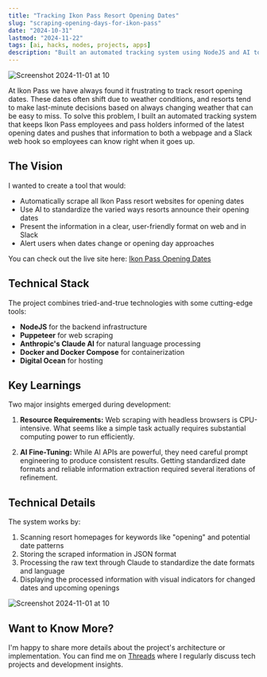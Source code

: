 ```yaml
---
title: "Tracking Ikon Pass Resort Opening Dates"
slug: "scraping-opening-days-for-ikon-pass"
date: "2024-10-31"
lastmod: "2024-11-22"
tags: [ai, hacks, nodes, projects, apps]
description: "Built an automated tracking system using NodeJS and AI to monitor ski resort opening dates, featuring web scraping, data processing, and real-time notifications."
---
```


![Screenshot 2024-11-01 at 10](/images/02-am.webp)


At Ikon Pass we have always found it frustrating to track resort opening dates. These dates often shift due to weather conditions, and resorts tend to make last-minute decisions based on always changing weather that can be easy to miss. To solve this problem, I built an automated tracking system that keeps Ikon Pass employees and  pass holders informed of the latest opening dates and pushes that information to both a webpage and a Slack web hook so employees can know right when it goes up.

## The Vision

I wanted to create a tool that would:
- Automatically scrape all Ikon Pass resort websites for opening dates
- Use AI to standardize the varied ways resorts announce their opening dates
- Present the information in a clear, user-friendly format on web and in Slack
- Alert users when dates change or opening day approaches

You can check out the live site here: [Ikon Pass Opening Dates](https://opening.drkpxl.com)

## Technical Stack

The project combines tried-and-true technologies with some cutting-edge tools:

- **NodeJS** for the backend infrastructure
- **Puppeteer** for web scraping
- **Anthropic's Claude AI** for natural language processing
- **Docker and Docker Compose** for containerization
- **Digital Ocean** for hosting

## Key Learnings

Two major insights emerged during development:

1. **Resource Requirements:** Web scraping with headless browsers is CPU-intensive. What seems like a simple task actually requires substantial computing power to run efficiently.

2. **AI Fine-Tuning:** While AI APIs are powerful, they need careful prompt engineering to produce consistent results. Getting standardized date formats and reliable information extraction required several iterations of refinement.

## Technical Details

The system works by:
1. Scanning resort homepages for keywords like "opening" and potential date patterns
2. Storing the scraped information in JSON format
3. Processing the raw text through Claude to standardize the date formats and language
4. Displaying the processed information with visual indicators for changed dates and upcoming openings

![Screenshot 2024-11-01 at 10](/images/22-am.webp)


## Want to Know More?

I'm happy to share more details about the project's architecture or implementation. You can find me on [Threads](https://www.threads.net/@stevendrkpxl) where I regularly discuss tech projects and development insights.
